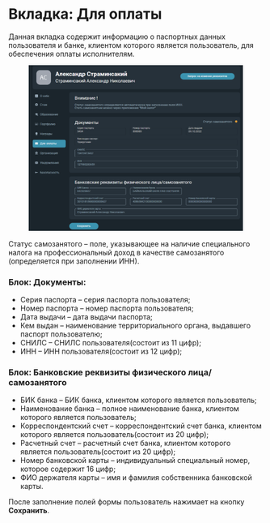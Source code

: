 # Вкладка: Для оплаты

Данная вкладка содержит информацию о паспортных данных пользователя и банке, клиентом которого является пользователь, для обеспечения оплаты исполнителям.

<figure><img src="../.gitbook/assets/image (1392).png" alt=""><figcaption></figcaption></figure>

Статус самозанятого – поле, указывающее на наличие специального налога на профессиональный доход в качестве самозанятого (определяется при заполнении ИНН).

### Блок: Документы:

* Серия паспорта – серия паспорта пользователя;
* Номер паспорта – номер паспорта пользователя;
* Дата выдачи – дата выдачи паспорта;
* Кем выдан – наименование территориального органа, выдавшего паспорт пользователю;
* СНИЛС – СНИЛС пользователя(состоит из 11 цифр);
* ИНН – ИНН пользователя(состоит из 12 цифр);

### Блок: Банковские реквизиты физического лица/самозанятого

* БИК банка – БИК банка, клиентом которого является пользователь;
* Наименование банка – полное наименование банка, клиентом которого является пользователь;
* Корреспондентский счет – корреспондентский счет банка, клиентом которого является пользователь(состоит из 20 цифр);
* Расчетный счет – расчетный счет банка, клиентом которого является пользователь(состоит из 20 цифр);
* Номер банковской карты – индивидуальный специальный номер, которое содержит 16 цифр;
* ФИО держателя карты – имя и фамилия собственника банковской карты.

После заполнение полей формы пользователь нажимает на кнопку **Сохранить**.
